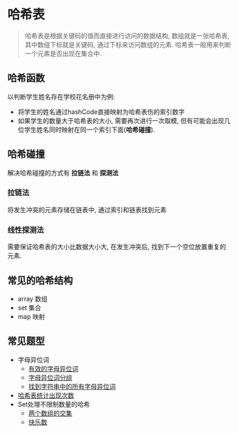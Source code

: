 # 哈希表

> 哈希表是根据关键码的值而直接进行访问的数据结构, 数组就是一张哈希表, 其中数组下标就是关键码, 通过下标来访问数组的元素. 哈希表一般用来判断一个元素是否出现在集合中.


## 哈希函数

以判断学生姓名存在学校花名册中为例: 

* 将学生的姓名通过hashCode直接映射为哈希表伤的索引数字
* 如果学生的数量大于哈希表的大小, 需要再次进行一次取模, 但有可能会出现几位学生姓名同时映射在同一个索引下面(**哈希碰撞**). 

## 哈希碰撞

解决哈希碰撞的方式有 **拉链法** 和 **探测法**

### 拉链法

将发生冲突的元素存储在链表中, 通过索引和链表找到元素

### 线性探测法

需要保证哈希表的大小比数据大小大, 在发生冲突后, 找到下一个空位放置重复的元素. 

## 常见的哈希结构

* array 数组
* set 集合
* map 映射


## 常见题型

* 字母异位词
  * [有效的字母异位词](./valid-anagram/)
  * [字母异位词分组](./group-anagram/)
  * [找到字符串中的所有字母异位词](./find-anagrams/)
* [哈希表统计出现次数](./find-common-char/)
* Set处理不限制数量的哈希
  * [两个数组的交集](./intersections-two-array/)
  * [快乐数](./happy-number/)
